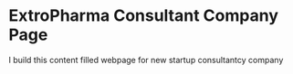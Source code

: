 # ExtroPharma Consultant Company Page

I build this content filled webpage for new startup consultantcy company

